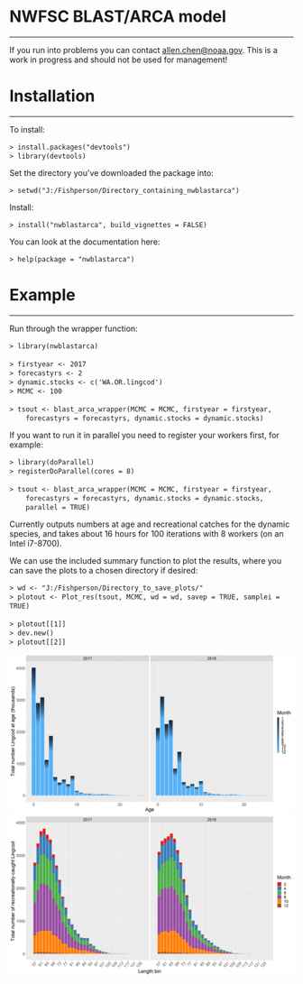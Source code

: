 NWFSC BLAST/ARCA model
=========
---

If you run into problems you can contact allen.chen@noaa.gov. This is a work in progress and should not be used for management!

# Installation #
---

To install:

    > install.packages("devtools")
	> library(devtools)
	
Set the directory you've downloaded the package into:

    > setwd("J:/Fishperson/Directory_containing_nwblastarca")

Install:

    > install("nwblastarca", build_vignettes = FALSE)

You can look at the documentation here:

    > help(package = "nwblastarca")

# Example #
---
    
Run through the wrapper function:

    > library(nwblastarca)

    > firstyear <- 2017
    > forecastyrs <- 2
    > dynamic.stocks <- c('WA.OR.lingcod')
    > MCMC <- 100

    > tsout <- blast_arca_wrapper(MCMC = MCMC, firstyear = firstyear, 
        forecastyrs = forecastyrs, dynamic.stocks = dynamic.stocks)

If you want to run it in parallel you need to register your workers first, for
example:

    > library(doParallel)
    > registerDoParallel(cores = 8)
        
    > tsout <- blast_arca_wrapper(MCMC = MCMC, firstyear = firstyear, 
        forecastyrs = forecastyrs, dynamic.stocks = dynamic.stocks, 
        parallel = TRUE)

Currently outputs numbers at age and recreational catches for the dynamic 
species, and takes about 16 hours for 100 iterations with 8 workers (on an Intel
i7-8700).

We can use the included summary function to plot the results, where you can
save the plots to a chosen directory if desired:
    
    > wd <- "J:/Fishperson/Directory_to_save_plots/"
    > plotout <- Plot_res(tsout, MCMC, wd = wd, savep = TRUE, samplei = TRUE)

    > plotout[[1]]
    > dev.new()
    > plotout[[2]]

![Numbers at age](/inst/rdme/NAA.png)
![Recreational catches](/inst/rdme/reccatches.png)
